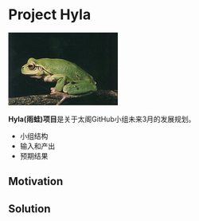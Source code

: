 # Project Hyla
![](./hyla.jpg)

**Hyla(雨蛙)项目**是关于太阁GitHub小组未来3月的发展规划。

- 小组结构
- 输入和产出
- 预期结果

## Motivation

## Solution
